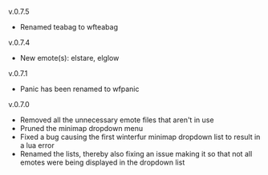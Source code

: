 v.0.7.5
* Renamed teabag to wfteabag

v.0.7.4
* New emote(s): elstare, elglow

v.0.7.1
* Panic has been renamed to wfpanic

v.0.7.0
* Removed all the unnecessary emote files that aren't in use
* Pruned the minimap dropdown menu
* Fixed a bug causing the first winterfur minimap dropdown list to result in a lua error
* Renamed the lists, thereby also fixing an issue making it so that not all emotes were being displayed in the dropdown list
